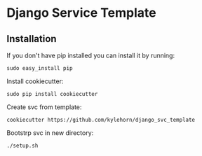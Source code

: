 # Django Service Template

## Installation

If you don't have pip installed you can install it by running:

`sudo easy_install pip`

Install cookiecutter:

`sudo pip install cookiecutter`

Create svc from template:

`cookiecutter https://github.com/kylehorn/django_svc_template`

Bootstrp svc in new directory:

`./setup.sh`
